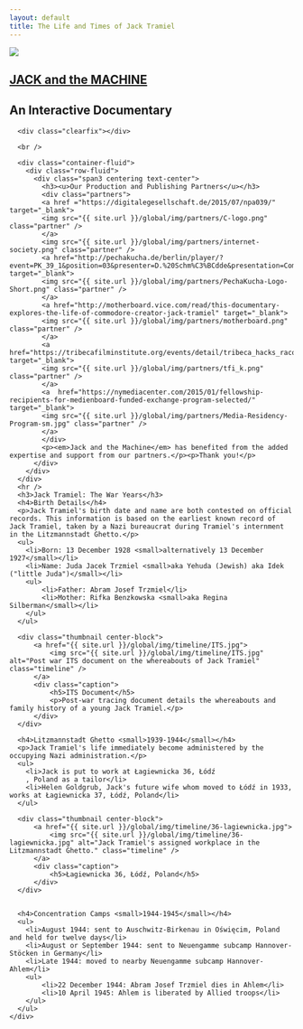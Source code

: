 ```yaml
---
layout: default
title: The Life and Times of Jack Tramiel
---
```

<style>
</style>


<div class="container">
  <section class="contentPage_row">
    <div id="genericContainer_col">
      <div id="titleContainer">
        <div id="logoContainer">
          <a href="http://www.jackandthemachine.com" class="header">
            <img src="{{ site.url }}/global/img/Bee_small.png" />
          </a>
        </div>
        <div id="headerContainer">
	      <a href="http://www.jackandthemachine.com">
	        <h1 itemprop="name">JACK and the MACHINE</h1>
	      </a>
	      <h2 itemprop="description">An Interactive Documentary</h2>
        </div>
      </div>

      <div class="clearfix"></div>

      <br />

      <div class="container-fluid">
        <div class="row-fluid">
          <div class="span3 centering text-center">
            <h3><u>Our Production and Publishing Partners</u></h3>
            <div class="partners">
            <a href ="https://digitalegesellschaft.de/2015/07/npa039/" target="_blank">
            <img src="{{ site.url }}/global/img/partners/C-logo.png" class="partner" />
            </a>
            <img src="{{ site.url }}/global/img/partners/internet-society.png" class="partner" />
            <a href="http://pechakucha.de/berlin/player/?event=PK_39_1&position=03&presenter=D.%20Schm%C3%BCdde&presentation=Computers%20&%20Intimacy%20%E2%80%93%20The%20Story%20of%20the%20Largest%20Machines%20and%20the%20Smallest%20Details" target="_blank">
            <img src="{{ site.url }}/global/img/partners/PechaKucha-Logo-Short.png" class="partner" />
            </a>
            <a href="http://motherboard.vice.com/read/this-documentary-explores-the-life-of-commodore-creator-jack-tramiel" target="_blank">
            <img src="{{ site.url }}/global/img/partners/motherboard.png" class="partner" />
            </a>
            <a href="https://tribecafilminstitute.org/events/detail/tribeca_hacks_racontr" target="_blank">
            <img src="{{ site.url }}/global/img/partners/tfi_k.png" class="partner" />
            </a>
            <a  href="https://nymediacenter.com/2015/01/fellowship-recipients-for-medienboard-funded-exchange-program-selected/" target="_blank">
            <img src="{{ site.url }}/global/img/partners/Media-Residency-Program-sm.jpg" class="partner" />
            </a>
            </div>
            <p><em>Jack and the Machine</em> has benefited from the added expertise and support from our partners.</p><p>Thank you!</p>
          </div>
        </div>
      </div>
      <hr />
      <h3>Jack Tramiel: The War Years</h3>
      <h4>Birth Details</h4>
      <p>Jack Tramiel's birth date and name are both contested on official records. This information is based on the earliest known record of Jack Tramiel, taken by a Nazi bureaucrat during Tramiel's internment in the Litzmannstadt Ghetto.</p>
      <ul>
        <li>Born: 13 December 1928 <small>alternatively 13 December 1927</small></li>
        <li>Name: Juda Jacek Trzmiel <small>aka Yehuda (Jewish) aka Idek ("little Juda")</small></li>
        <ul>
            <li>Father: Abram Josef Trzmiel</li>
            <li>Mother: Rifka Benzkowska <small>aka Regina Silberman</small></li>
        </ul>
      </ul>

      <div class="thumbnail center-block">
          <a href="{{ site.url }}/global/img/timeline/ITS.jpg">
              <img src="{{ site.url }}/global/img/timeline/ITS.jpg" alt="Post war ITS document on the whereabouts of Jack Tramiel" class="timeline" />
          </a>
          <div class="caption">
              <h5>ITS Document</h5>
              <p>Post-war tracing document details the whereabouts and family history of a young Jack Tramiel.</p>
          </div>
      </div>

      <h4>Litzmannstadt Ghetto <small>1939-1944</small></h4>
      <p>Jack Tramiel's life immediately become administered by the occupying Nazi administration.</p>
      <ul>
        <li>Jack is put to work at Łagiewnicka 36, Łódź
        , Poland as a tailor</li>
        <li>Helen Goldgrub, Jack's future wife whom moved to Łódź in 1933, works at Łagiewnicka 37, Łódź, Poland</li>
      </ul>

      <div class="thumbnail center-block">
          <a href="{{ site.url }}/global/img/timeline/36-lagiewnicka.jpg">
              <img src="{{ site.url }}/global/img/timeline/36-lagiewnicka.jpg" alt="Jack Tramiel's assigned workplace in the Litzmannstadt Ghetto." class="timeline" />
          </a>
          <div class="caption">
              <h5>Łagiewnicka 36, Łódź, Poland</h5>
          </div>
      </div>


      <h4>Concentration Camps <small>1944-1945</small></h4>
      <ul>
        <li>August 1944: sent to Auschwitz-Birkenau in Oświęcim, Poland and held for twelve days</li>
        <li>August or September 1944: sent to Neuengamme subcamp Hannover-Stöcken in Germany</li>
        <li>Late 1944: moved to nearby Neuengamme subcamp Hannover-Ahlem</li>
        <ul>
            <li>22 December 1944: Abram Josef Trzmiel dies in Ahlem</li>
            <li>10 April 1945: Ahlem is liberated by Allied troops</li>
        </ul>
      </ul>
    </div>

  </section>
</div>
